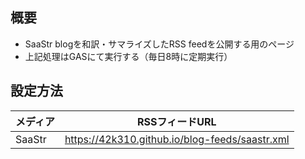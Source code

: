 ## 概要
- SaaStr blogを和訳・サマライズしたRSS feedを公開する用のページ
- 上記処理はGASにて実行する（毎日8時に定期実行）

## 設定方法
| メディア | RSSフィードURL |
| - | - |
| SaaStr | https://42k310.github.io/blog-feeds/saastr.xml |
